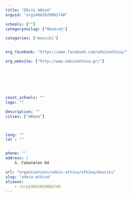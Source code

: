 ```yaml
---
title: "Ωδείο Αθηνά"
orguid: "org14042020002740"

schools: [""]
categorynoslug: ["Μουσική"]

categories: ["mousiki"]


org_facebook: "https://www.facebook.com/odeioathina/"

org_website: ["http://www.odeioathina.gr/"]







count_schools: ""
logo: ""

description: ""
cities: ["Αθήνα"]



long: ""
lat : ""


phone: ""
address: |
    Λ. Γαλατσίου 64

url: "organisations/odeio-athina/athina/mousiki"
slug: "odeio-athina"
aliases:
    - /org14042020002740
---
```



